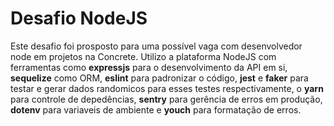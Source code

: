 
# Desafio NodeJS

Este desafio foi prosposto para uma possível vaga com desenvolvedor node em projetos na
Concrete. Utilizo a plataforma NodeJS com ferramentas como **expressjs** para o desenvolvimento
da API em si, **sequelize** como ORM, **eslint** para padronizar o código, **jest** e **faker** para testar e gerar dados randomicos para esses testes respectivamente, o **yarn** para controle de depedências, **sentry** para gerência de erros em produção, **dotenv**
para variaveis de ambiente e **youch** para formatação de erros.

